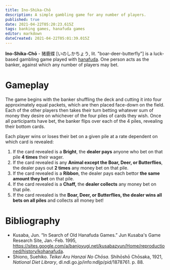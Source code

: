```yaml
---
title: Ino-Shika-Chō
description: A simple gambling game for any number of players.
published: true
date: 2021-04-22T05:20:23.615Z
tags: banking games, hanafuda games
editor: markdown
dateCreated: 2021-04-22T05:01:39.015Z
---
```


**Ino-Shika-Chō** - 猪鹿蝶 [いのしかちょう, lit. "boar-deer-butterfly"] is a luck-based gambling game played with [hanafuda](/en/hanafuda). One person acts as the banker, against which any number of players may bet.

# Gameplay
The game begins with the banker shuffling the deck and cutting it into four approximately equal packets, which are then placed face-down on the field. Each of the other players then takes their turn betting whatever sum of money they desire on whichever of the four piles of cards they wish. Once all participants have bet, the banker flips over each of the 4 piles, revealing their bottom cards.

Each player wins or loses their bet on a given pile at a rate dependent on which card is revealed:
1. If the card revealed is a **Bright**, the **dealer pays** anyone who bet on that pile **4 times** their wager.
2. If the card revealed is any **Animal except the Boar, Deer, or Butterflies**, the dealer pays out **2 times** any money bet on that pile.
3. If the card revealed is a **Ribbon**, the dealer pays each bettor **the same amount they bet** on that pile.
4. If the card revealed is a **Chaff,** the **dealer collects** any money bet on that pile.
5. If the card revealed is the **Boar, Deer, or Butterflies, the dealer wins all bets on all piles** and collects all money bet!

# Bibliography
- Kusaba, Jun. “In Search of Old Hanafuda Games.” Jun Kusaba's Game Research Site, Jan.-Feb. 1995, https://sites.google.com/a/banjoyugi.net/kusabazyun/Home/reproductioned/history/kohanafuda.
- Shiono, Suehiko. *Teikei Aru Hanzai No Chōsa.* Shihōshō Chōsaka, 1921, *National Diet Library*, dl.ndl.go.jp/info:ndljp/pid/1878761. p. 88.